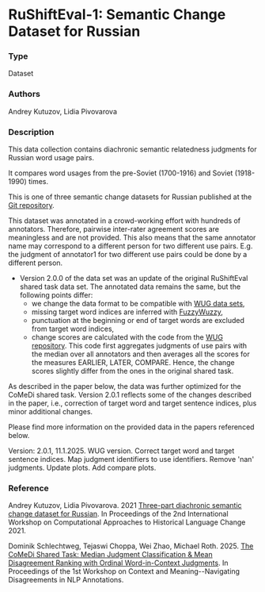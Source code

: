 # __RuShiftEval-1__: Semantic Change Dataset for Russian


### Type

Dataset

### Authors

Andrey Kutuzov, Lidia Pivovarova

### Description

This data collection contains diachronic semantic relatedness judgments for Russian word usage pairs.

It compares word usages from the pre-Soviet (1700-1916) and Soviet (1918-1990) times.

This is one of three semantic change datasets for Russian published at the [Git repository](https://github.com/akutuzov/rushifteval_public).

This dataset was annotated in a crowd-working effort with hundreds of annotators.
Therefore, pairwise inter-rater agreement scores are meaningless and are not provided.
This also means that the same annotator name may correspond to a different person for two different use pairs. 
E.g. the judgment of annotator1 for two different use pairs could be done by a different person.

- Version 2.0.0 of the data set was an update of the original RuShiftEval shared task data set. The annotated data remains the same, but the following points differ:
  * we change the data format to be compatible with [WUG data sets](https://www.ims.uni-stuttgart.de/data/wugs),
  * missing target word indices are inferred with [FuzzyWuzzy](https://pypi.org/project/fuzzywuzzy/),
  * punctuation at the beginning or end of target words are excluded from target word indices,
  * change scores are calculated with the code from the [WUG repository](https://github.com/Garrafao/WUGs). This code first aggregates judgments of use pairs with the median over all annotators and then averages all the scores for the measures EARLIER, LATER, COMPARE. Hence, the change scores slightly differ from the ones in the original shared task.

As described in the paper below, the data was further optimized for the CoMeDi shared task. Version 2.0.1 reflects some of the changes described in the paper, i.e., correction of target word and target sentence indices, plus minor additional changes.

Please find more information on the provided data in the papers referenced below.

Version: 2.0.1, 11.1.2025. WUG version. Correct target word and target sentence indices. Map judgment identifiers to use identifiers. Remove 'nan' judgments. Update plots. Add compare plots.

### Reference
Andrey Kutuzov, Lidia Pivovarova. 2021 [Three-part diachronic semantic change dataset for Russian](https://aclanthology.org/2021.lchange-1.2/). 
In Proceedings of the 2nd International Workshop on Computational Approaches to Historical Language Change 2021.

Dominik Schlechtweg, Tejaswi Choppa, Wei Zhao, Michael Roth. 2025. [The CoMeDi Shared Task: Median Judgment Classification & Mean Disagreement Ranking with Ordinal Word-in-Context Judgments](https://aclanthology.org/2025.comedi-1.4/). In Proceedings of the 1st Workshop on Context and Meaning--Navigating Disagreements in NLP Annotations.

